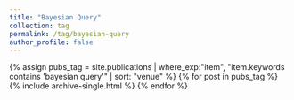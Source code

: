```yaml
---
title: "Bayesian Query"
collection: tag
permalink: /tag/bayesian-query
author_profile: false
---
```

{% assign pubs_tag = site.publications | where_exp:"item", "item.keywords contains 'bayesian query'" | sort: "venue" %}
{% for post in pubs_tag %}
  {% include archive-single.html %}
{% endfor %}